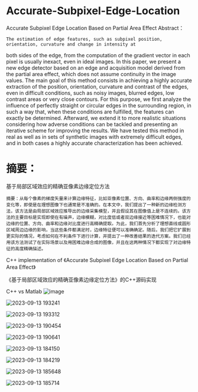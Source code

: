 # Accurate-Subpixel-Edge-Location
Accurate Subpixel Edge Location Based on Partial Area Effect
Abstract：

    The estimation of edge features, such as subpixel position, orientation, curvature and change in intensity at
both sides of the edge, from the computation of the gradient vector in each pixel is usually inexact, even in
ideal images. In this paper, we present a new edge detector based on an edge and acquisition model derived
from the partial area effect, which does not assume continuity in the image values. The main goal of this
method consists in achieving a highly accurate extraction of the position, orientation, curvature and contrast
of the edges, even in difficult conditions, such as noisy images, blurred edges, low contrast areas or very close
contours. For this purpose, we first analyze the influence of perfectly straight or circular edges in the surrounding
region, in such a way that, when these conditions are fulfilled, the features can exactly be determined.
Afterward, we extend it to more realistic situations considering how adverse conditions can be
tackled and presenting an iterative scheme for improving the results. We have tested this method in real
as well as in sets of synthetic images with extremely difficult edges, and in both cases a highly accurate characterization
has been achieved.

# 摘要：
基于局部区域效应的精确亚像素边缘定位方法

    摘要：从每个像素的梯度矢量来计算边缘特征，比如亚像素位置、方向、曲率和边缘两侧强度的变化等，即使是在理想图像下也通常是不准确的。在本文中，我们提出了一种新的边缘检测方法，该方法是由局部区域效应推导出的边缘采集模型，并且假设其在图像值上是不连续的。该方法的主要目标是实现即使在有噪声，边缘模糊，对比度低或者双边缘接近等困难情况下，也能对边缘的位置、方向、曲率和边缘对比度进行高精确提取。为此，我们首先分析了理想直线或圆形区域周边边缘的影响，当这些条件都满足时，边缘特征便可以准确确定。随后，我们把它扩展到更实际的情况，考虑如何在不利条件下进行计算，并提出了一种改善结果的迭代方案。我们已经用该方法测试了在实际场景以及用困难边缘合成的图像，并且在这两种情况下都实现了对边缘特征的高度精确描述。

C++ implementation of 《Accurate Subpixel Edge Location Based on Partial Area Effect》

《基于局部区域效应的精确亚像素边缘定位方法》的C++源码实现

C++ vs Matlab
![image](https://github.com/YangShuoAI/Accurate-Subpixel-Edge-Location/assets/5794094/f85eaf72-08fe-402d-8011-749ebe581d76)

![2023-09-13 193241](https://github.com/YangShuoAI/Accurate-Subpixel-Edge-Location/assets/5794094/f871946f-9f97-4564-9f28-297dc034ad55)

![2023-09-13 193312](https://github.com/YangShuoAI/Accurate-Subpixel-Edge-Location/assets/5794094/c716ab73-665e-4db1-ae3c-e5bae74801f6)

![2023-09-13 190454](https://github.com/YangShuoAI/Accurate-Subpixel-Edge-Location/assets/5794094/b9896a59-a85d-4962-b144-82fddec9bfc5)

![2023-09-13 190641](https://github.com/YangShuoAI/Accurate-Subpixel-Edge-Location/assets/5794094/93f59515-73b1-4d72-9518-b3575c2523a4)

![2023-09-13 184150](https://github.com/YangShuoAI/Accurate-Subpixel-Edge-Location/assets/5794094/2c45c8f0-e1fe-4a06-9e98-ae8c8b6ce428)

![2023-09-13 184219](https://github.com/YangShuoAI/Accurate-Subpixel-Edge-Location/assets/5794094/65227d11-018d-4064-8537-7481122ba597)

![2023-09-13 185648](https://github.com/YangShuoAI/Accurate-Subpixel-Edge-Location/assets/5794094/b24d3f3a-cd04-4089-8cc5-bb4181a21586)

![2023-09-13 185714](https://github.com/YangShuoAI/Accurate-Subpixel-Edge-Location/assets/5794094/d50c494a-3345-4126-a8fb-d1fb5ea304b0)






